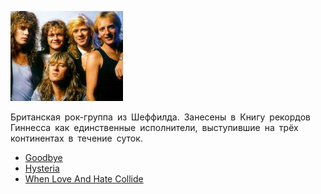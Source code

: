 ![](def_leppard.jpg)

Британская рок-группа из Шеффилда. Занесены в Книгу рекордов Гиннесса как единственные исполнители, выступившие на трёх континентах в течение суток.

* [Goodbye](Goodbye)
* [Hysteria](Hysteria)
* [When Love And Hate Collide](When%20Love%20And%20Hate%20Collide)